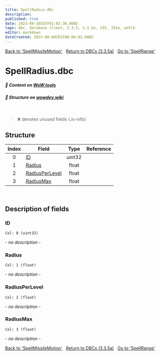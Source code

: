 ```yaml
---
title: SpellRadius.dbc
description:
published: true
date: 2023-09-30CEST01:03:36.000Z
tags: dbc, database client, 3.3.5, 3.3.5a, 335, 335a, wotlk
editor: markdown
dateCreated: 2023-08-09CEST00:06:01.000Z
---
```

<a href="https://trinitycore.info/files/DBC/335/spellmissilemotion" class="mt-5 v-btn v-btn--depressed v-btn--flat v-btn--outlined theme--light v-size--default darkblue--text text--lighten-3"><span class="v-btn__content"><i aria-hidden="true" class="v-icon notranslate v-icon--left mdi mdi-arrow-left theme--light"></i><span>Back to 'SpellMissileMotion'</span></span></a>&nbsp;&nbsp;&nbsp;<a href="https://trinitycore.info/files/DBC/335/DBC" class="mt-5 v-btn v-btn--depressed v-btn--flat v-btn--outlined theme--light v-size--default darkblue--text text--lighten-3"><span class="v-btn__content"><i aria-hidden="true" class="v-icon notranslate v-icon--left mdi mdi-home-outline theme--light"></i><span>Return to DBCs (3.3.5a)</span></span></a>&nbsp;&nbsp;&nbsp;<a href="https://trinitycore.info/files/DBC/335/spellrange" class="mt-5 v-btn v-btn--depressed v-btn--flat v-btn--outlined theme--light v-size--default darkblue--text text--lighten-3"><span class="v-btn__content"><span>Go to 'SpellRange'</span><i aria-hidden="true" class="v-icon notranslate v-icon--right mdi mdi-arrow-right theme--light"></i></span></a>

# SpellRadius.dbc
##### :open_book: Content on [WoW.tools](https://wow.tools/dbc/?dbc=spellradius&build=3.3.5.12340)
##### :pencil: Structure on [wowdev.wiki](https://wowdev.wiki/DB/SpellRadius)
&nbsp;

> :x: denotes unused fields
{.is-info}


## Structure

| Index | Field | Type | Reference |
| :---: | --- | :---: | --- |
| 0 | [ID](#id) | uint32 |  |
| 1 | [Radius](#radius) | float |  |
| 2 | [RadiusPerLevel](#radiusperlevel) | float |  |
| 3 | [RadiusMax](#radiusmax) | float |  |
&nbsp;
## Description of fields

### ID
<code>Col: 0 (uint32)</code>

*- no description -*
&nbsp;

### Radius
<code>Col: 1 (float)</code>

*- no description -*
&nbsp;

### RadiusPerLevel
<code>Col: 2 (float)</code>

*- no description -*
&nbsp;

### RadiusMax
<code>Col: 3 (float)</code>

*- no description -*
&nbsp;

<a href="https://trinitycore.info/files/DBC/335/spellmissilemotion" class="mt-5 v-btn v-btn--depressed v-btn--flat v-btn--outlined theme--light v-size--default darkblue--text text--lighten-3"><span class="v-btn__content"><i aria-hidden="true" class="v-icon notranslate v-icon--left mdi mdi-arrow-left theme--light"></i><span>Back to 'SpellMissileMotion'</span></span></a>&nbsp;&nbsp;&nbsp;<a href="https://trinitycore.info/files/DBC/335/DBC" class="mt-5 v-btn v-btn--depressed v-btn--flat v-btn--outlined theme--light v-size--default darkblue--text text--lighten-3"><span class="v-btn__content"><i aria-hidden="true" class="v-icon notranslate v-icon--left mdi mdi-home-outline theme--light"></i><span>Return to DBCs (3.3.5a)</span></span></a>&nbsp;&nbsp;&nbsp;<a href="https://trinitycore.info/files/DBC/335/spellrange" class="mt-5 v-btn v-btn--depressed v-btn--flat v-btn--outlined theme--light v-size--default darkblue--text text--lighten-3"><span class="v-btn__content"><span>Go to 'SpellRange'</span><i aria-hidden="true" class="v-icon notranslate v-icon--right mdi mdi-arrow-right theme--light"></i></span></a>

